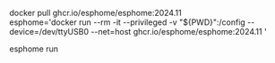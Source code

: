 docker pull ghcr.io/esphome/esphome:2024.11  
esphome='docker run --rm -it --privileged -v "${PWD}":/config --device=/dev/ttyUSB0 --net=host ghcr.io/esphome/esphome:2024.11 '  

esphome run <yaml>
